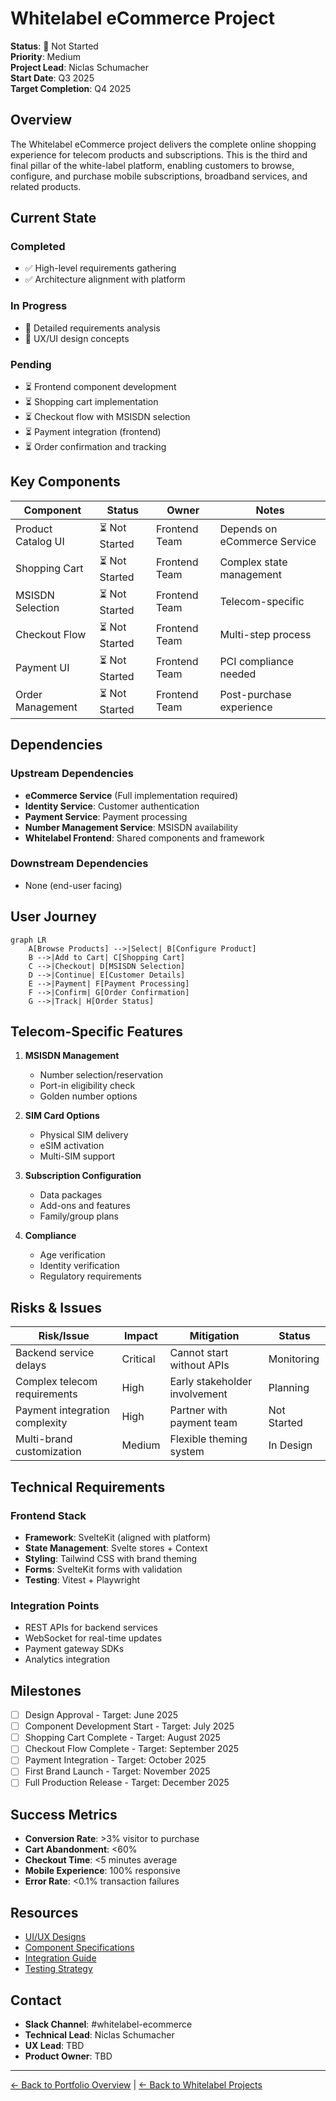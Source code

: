 # Whitelabel eCommerce Project

**Status**: 🔵 Not Started  
**Priority**: Medium  
**Project Lead**: Niclas Schumacher  
**Start Date**: Q3 2025  
**Target Completion**: Q4 2025

## Overview

The Whitelabel eCommerce project delivers the complete online shopping experience for telecom products and subscriptions. This is the third and final pillar of the white-label platform, enabling customers to browse, configure, and purchase mobile subscriptions, broadband services, and related products.

## Current State

### Completed
- ✅ High-level requirements gathering
- ✅ Architecture alignment with platform

### In Progress
- 🔄 Detailed requirements analysis
- 🔄 UX/UI design concepts

### Pending
- ⏳ Frontend component development
- ⏳ Shopping cart implementation
- ⏳ Checkout flow with MSISDN selection
- ⏳ Payment integration (frontend)
- ⏳ Order confirmation and tracking

## Key Components

| Component | Status | Owner | Notes |
|-----------|--------|-------|-------|
| Product Catalog UI | ⏳ Not Started | Frontend Team | Depends on eCommerce Service |
| Shopping Cart | ⏳ Not Started | Frontend Team | Complex state management |
| MSISDN Selection | ⏳ Not Started | Frontend Team | Telecom-specific |
| Checkout Flow | ⏳ Not Started | Frontend Team | Multi-step process |
| Payment UI | ⏳ Not Started | Frontend Team | PCI compliance needed |
| Order Management | ⏳ Not Started | Frontend Team | Post-purchase experience |

## Dependencies

### Upstream Dependencies
- **eCommerce Service** (Full implementation required)
- **Identity Service**: Customer authentication
- **Payment Service**: Payment processing
- **Number Management Service**: MSISDN availability
- **Whitelabel Frontend**: Shared components and framework

### Downstream Dependencies
- None (end-user facing)

## User Journey

```mermaid
graph LR
    A[Browse Products] -->|Select| B[Configure Product]
    B -->|Add to Cart| C[Shopping Cart]
    C -->|Checkout| D[MSISDN Selection]
    D -->|Continue| E[Customer Details]
    E -->|Payment| F[Payment Processing]
    F -->|Confirm| G[Order Confirmation]
    G -->|Track| H[Order Status]
```

## Telecom-Specific Features

1. **MSISDN Management**
   - Number selection/reservation
   - Port-in eligibility check
   - Golden number options

2. **SIM Card Options**
   - Physical SIM delivery
   - eSIM activation
   - Multi-SIM support

3. **Subscription Configuration**
   - Data packages
   - Add-ons and features
   - Family/group plans

4. **Compliance**
   - Age verification
   - Identity verification
   - Regulatory requirements

## Risks & Issues

| Risk/Issue | Impact | Mitigation | Status |
|------------|--------|------------|---------|
| Backend service delays | Critical | Cannot start without APIs | Monitoring |
| Complex telecom requirements | High | Early stakeholder involvement | Planning |
| Payment integration complexity | High | Partner with payment team | Not Started |
| Multi-brand customization | Medium | Flexible theming system | In Design |

## Technical Requirements

### Frontend Stack
- **Framework**: SvelteKit (aligned with platform)
- **State Management**: Svelte stores + Context
- **Styling**: Tailwind CSS with brand theming
- **Forms**: SvelteKit forms with validation
- **Testing**: Vitest + Playwright

### Integration Points
- REST APIs for backend services
- WebSocket for real-time updates
- Payment gateway SDKs
- Analytics integration

## Milestones

- [ ] Design Approval - Target: June 2025
- [ ] Component Development Start - Target: July 2025
- [ ] Shopping Cart Complete - Target: August 2025
- [ ] Checkout Flow Complete - Target: September 2025
- [ ] Payment Integration - Target: October 2025
- [ ] First Brand Launch - Target: November 2025
- [ ] Full Production Release - Target: December 2025

## Success Metrics

- **Conversion Rate**: >3% visitor to purchase
- **Cart Abandonment**: <60%
- **Checkout Time**: <5 minutes average
- **Mobile Experience**: 100% responsive
- **Error Rate**: <0.1% transaction failures

## Resources

- [UI/UX Designs](./docs/designs/)
- [Component Specifications](./docs/components/)
- [Integration Guide](./docs/integration-guide.md)
- [Testing Strategy](./docs/testing-strategy.md)

## Contact

- **Slack Channel**: #whitelabel-ecommerce
- **Technical Lead**: Niclas Schumacher
- **UX Lead**: TBD
- **Product Owner**: TBD

---

[← Back to Portfolio Overview](../../../README.md) | [← Back to Whitelabel Projects](../README.md)
